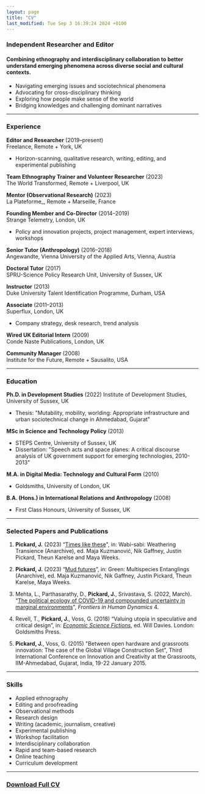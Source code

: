 ```yaml
---
layout: page
title: "CV"
last_modified: Tue Sep 3 16:39:24 2024 +0100
---
```


### Independent Researcher and Editor

#### Combining ethnography and interdisciplinary collaboration to better understand emerging phenomena across diverse social and cultural contexts.

- Navigating emerging issues and sociotechnical phenomena
- Advocating for cross-disciplinary thinking
- Exploring how people make sense of the world
- Bridging knowledges and challenging dominant narratives

---

### Experience

**Editor and Researcher** (2019–present)  
Freelance, Remote + York, UK  
- Horizon-scanning, qualitative research, writing, editing, and experimental publishing

**Team Ethnography Trainer and Volunteer Researcher** (2023)  
The World Transformed, Remote + Liverpool, UK

**Mentor (Observational Research)** (2023)  
La Plateforme_, Remote + Marseille, France

**Founding Member and Co-Director** (2014–2019)  
Strange Telemetry, London, UK  
- Policy and innovation projects, project management, expert interviews, workshops

**Senior Tutor (Anthropology)** (2016–2018)  
Angewandte, Vienna University of the Applied Arts, Vienna, Austria  

**Doctoral Tutor** (2017)  
SPRU-Science Policy Research Unit, University of Sussex, UK

**Instructor** (2013)  
Duke University Talent Identification Programme, Durham, USA

**Associate** (2011–2013)  
Superflux, London, UK  
- Company strategy, desk research, trend analysis

**Wired UK Editorial Intern** (2009)  
Conde Naste Publications, London, UK

**Community Manager** (2008)  
Institute for the Future, Remote + Sausalito, USA

---

### Education

**Ph.D. in Development Studies** (2022)
Institute of Development Studies, University of Sussex, UK  
- Thesis: "Mutability, mobility, worlding: Appropriate infrastructure and urban sociotechnical change in Ahmedabad, Gujarat"

**MSc in Science and Technology Policy** (2013)
- STEPS Centre, University of Sussex, UK  
- Dissertation: "Speech acts and space planes: A critical discourse analysis of UK government support for emerging technologies, 2010-2013"

**M.A. in Digital Media: Technology and Cultural Form** (2010)
- Goldsmiths, University of London, UK

**B.A. (Hons.) in International Relations and Anthropology** (2008)
- First Class Honours, University of Sussex, UK

---

### Selected Papers and Publications

1. **Pickard, J.** (2023) “[Times like these](https://anarchive.fo.am/wabisabi/times-like-these/)", in: Wabi-sabi: Weathering Transience (Anarchive), ed. Maja Kuzmanović, Nik Gaffney, Justin Pickard, Theun Karelse and Maya Weeks.

2. **Pickard, J.** (2023) “[Mud futures](https://anarchive.fo.am/green/mud-futures/)”, in: Green: Multispecies Entanglings (Anarchive), ed. Maja Kuzmanović, Nik Gaffney, Justin Pickard, Theun Karelse, Maya Weeks.

3. Mehta, L., Parthasarathy, D., **Pickard, J.**, Srivastava, S. (2022, March). “[The political ecology of COVID-19 and compounded uncertainty in marginal environments](https://doi.org/10.3389/fhumd.2022.840942)", _Frontiers in Human Dynamics_ 4.

4. Revell, T., **Pickard, J.**, Voss, G. (2018) “Valuing utopia in speculative and critical design”, in: _[Economic Science Fictions](https://library.oapen.org/handle/20.500.12657/63119)_, ed. Will Davies. London: Goldsmiths Press.

5. **Pickard, J.**, Voss, G. (2015) "Between open hardware and grassroots innovation: The case of the Global Village Construction Set", Third International Conference on Innovation and Creativity at the Grassroots, IIM-Ahmedabad, Gujarat, India, 19-22 January 2015.

---

### Skills

- Applied ethnography
- Editing and proofreading
- Observational methods
- Research design
- Writing (academic, journalism, creative)
- Experimental publishing
- Workshop facilitation
- Interdisciplinary collaboration
- Rapid and team-based research
- Online teaching
- Curriculum development

---

### [Download Full CV](http://files.justinpickard.net/pdfs/cv-justin-pickard.pdf)